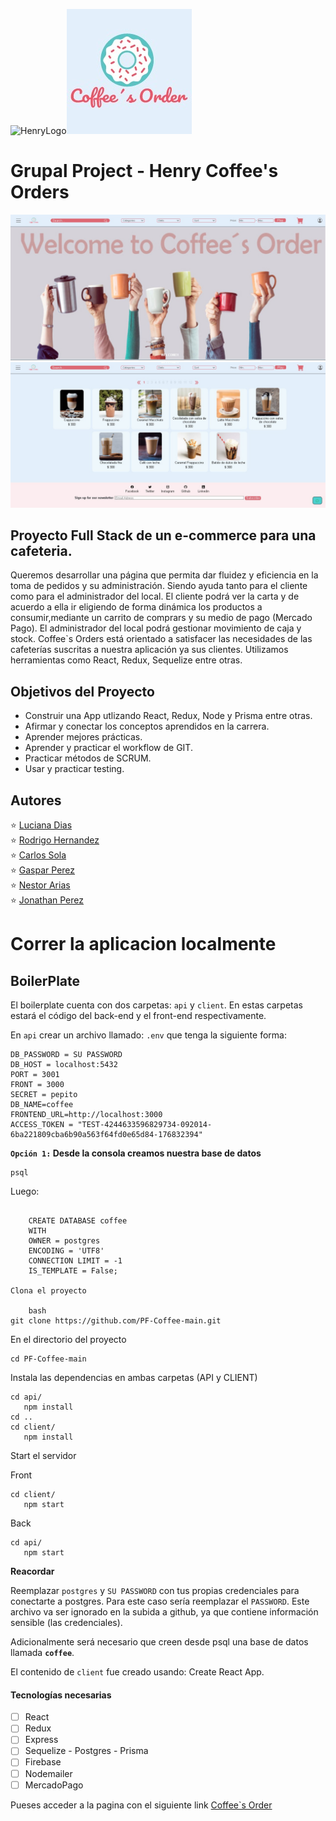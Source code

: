 ![HenryLogo](https://d31uz8lwfmyn8g.cloudfront.net/Assets/logo-henry-white-lg.png)<img height="200" src="client/src/assets/logo_coffee.png" />

# __Grupal Project - Henry Coffee's Orders__
<img src="https://github.com/Jonathandanielperez/PF-Coffee-main/blob/developer/client/src/assets/Coffee1.jpeg"/>
<img src="https://github.com/Jonathandanielperez/PF-Coffee-main/blob/developer/client/src/assets/Coffee2.jpeg"/>

## Proyecto Full Stack de un e-commerce para una cafeteria.

Queremos desarrollar una página que permita dar fluidez y eficiencia en la toma de pedidos y su administración. Siendo ayuda tanto para el cliente como para el administrador del local. El cliente podrá ver la carta y de acuerdo a ella ir eligiendo de forma dinámica los productos a consumir,mediante un carrito de comprars y su medio de pago (Mercado Pago). El administrador del local podrá gestionar movimiento de caja y stock. Coffee`s Orders está orientado a satisfacer las necesidades de las cafeterías suscritas a nuestra aplicación ya sus clientes. Utilizamos herramientas como React, Redux, Sequelize entre otras.

## Objetivos del Proyecto

- Construir una App utlizando React, Redux, Node y Prisma entre otras.
- Afirmar y conectar los conceptos aprendidos en la carrera.
- Aprender mejores prácticas.
- Aprender y practicar el workflow de GIT.
- Practicar métodos de SCRUM.
- Usar y practicar testing.

## Autores
:star: <a href="https://www.linkedin.com/in/luciana-soledad-diaz/">Luciana Dias</a><br/>
:star: <a href="https://www.linkedin.com/in/rodrigo-hernandez-4a8b5523b/">Rodrigo Hernandez</a><br/>
:star: <a href="https://www.linkedin.com/in/carlos-sol%C3%A1-zambrano-228093224/">Carlos Sola</a><br/>
:star: <a href="https://www.linkedin.com/in/gaspar-perez-9006a5239/">Gaspar Perez</a><br/>
:star: <a href="https://www.linkedin.com/in/n%C3%A9stor-arias-cataldi-815b4411a/">Nestor Arias</a><br/>
:star: <a href="https://www.linkedin.com/in/jonathanperezfrontenddeveloper/">Jonathan Perez</a>

# __Correr la aplicacion localmente__

## BoilerPlate



El boilerplate cuenta con dos carpetas: `api` y `client`. En estas carpetas estará el código del back-end y el front-end respectivamente.

En `api` crear un archivo llamado: `.env` que tenga la siguiente forma:

```DB_USER = postgres
DB_PASSWORD = SU PASSWORD
DB_HOST = localhost:5432
PORT = 3001
FRONT = 3000
SECRET = pepito
DB_NAME=coffee
FRONTEND_URL=http://localhost:3000
ACCESS_TOKEN = "TEST-4244633596829734-092014-6ba221809cba6b90a563f64fd0e65d84-176832394"
```

__``Opción 1:`` Desde la consola creamos nuestra base de datos__

```psql
psql
```
Luego:
```sequelize
    
    CREATE DATABASE coffee
    WITH
    OWNER = postgres
    ENCODING = 'UTF8'
    CONNECTION LIMIT = -1
    IS_TEMPLATE = False;

Clona el proyecto

    bash
git clone https://github.com/PF-Coffee-main.git

```
En el directorio del proyecto
```
cd PF-Coffee-main
```
Instala las dependencias en ambas carpetas (API y CLIENT)
```
cd api/
   npm install
cd ..
cd client/
   npm install
```
Start el servidor<br/>

Front
```
cd client/
   npm start
```
Back
```
cd api/
   npm start
```
__Reacordar__

Reemplazar `postgres` y `SU PASSWORD` con tus propias credenciales para conectarte a postgres.
Para este caso sería reemplazar el ``PASSWORD``.
Este archivo va ser ignorado en la subida a github, ya que contiene información sensible (las credenciales).

Adicionalmente será necesario que creen desde psql una base de datos llamada __`coffee`__.

El contenido de `client` fue creado usando: Create React App.


#### Tecnologías necesarias

- [ ] React
- [ ] Redux
- [ ] Express
- [ ] Sequelize - Postgres - Prisma
- [ ] Firebase
- [ ] Nodemailer
- [ ] MercadoPago

Pueses acceder a la pagina con el siguiente link  <a href="https://coffeemainapp.vercel.app/">Coffee`s Order</a>
